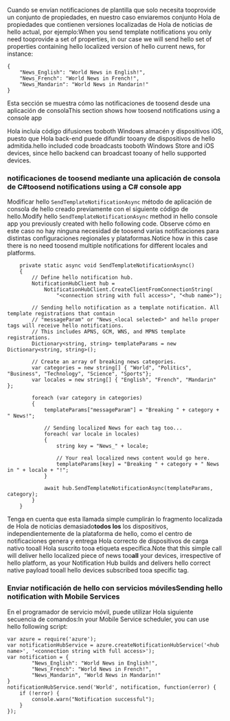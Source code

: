 



<span data-ttu-id="33b50-101">Cuando se envían notificaciones de plantilla que solo necesita tooprovide un conjunto de propiedades, en nuestro caso enviaremos conjunto Hola de propiedades que contienen versiones localizadas de Hola de noticias de hello actual, por ejemplo:</span><span class="sxs-lookup"><span data-stu-id="33b50-101">When you send template notifications you only need tooprovide a set of properties, in our case we will send hello set of properties containing hello localized version of hello current news, for instance:</span></span>

    {
        "News_English": "World News in English!",
        "News_French": "World News in French!",
        "News_Mandarin": "World News in Mandarin!"
    }


<span data-ttu-id="33b50-102">Esta sección se muestra cómo las notificaciones de toosend desde una aplicación de consola</span><span class="sxs-lookup"><span data-stu-id="33b50-102">This section shows how toosend notifications using a console app</span></span>

<span data-ttu-id="33b50-103">Hola incluía código difusiones tooboth Windows almacén y dispositivos iOS, puesto que Hola back-end puede difundir tooany de dispositivos de hello admitida.</span><span class="sxs-lookup"><span data-stu-id="33b50-103">hello included code broadcasts tooboth Windows Store and iOS devices, since hello backend can broadcast tooany of hello supported devices.</span></span>

### <a name="toosend-notifications-using-a-c-console-app"></a><span data-ttu-id="33b50-104">notificaciones de toosend mediante una aplicación de consola de C#</span><span class="sxs-lookup"><span data-stu-id="33b50-104">toosend notifications using a C# console app</span></span>
<span data-ttu-id="33b50-105">Modificar hello `SendTemplateNotificationAsync` método de aplicación de consola de hello creado previamente con el siguiente código de hello.</span><span class="sxs-lookup"><span data-stu-id="33b50-105">Modify hello `SendTemplateNotificationAsync` method in hello console app you previously created with hello following code.</span></span> <span data-ttu-id="33b50-106">Observe cómo en este caso no hay ninguna necesidad de toosend varias notificaciones para distintas configuraciones regionales y plataformas.</span><span class="sxs-lookup"><span data-stu-id="33b50-106">Notice how in this case there is no need toosend multiple notifications for different locales and platforms.</span></span>

        private static async void SendTemplateNotificationAsync()
        {
            // Define hello notification hub.
            NotificationHubClient hub = 
                NotificationHubClient.CreateClientFromConnectionString(
                    "<connection string with full access>", "<hub name>");

            // Sending hello notification as a template notification. All template registrations that contain 
            // "messageParam" or "News_<local selected>" and hello proper tags will receive hello notifications. 
            // This includes APNS, GCM, WNS, and MPNS template registrations.
            Dictionary<string, string> templateParams = new Dictionary<string, string>();

            // Create an array of breaking news categories.
            var categories = new string[] { "World", "Politics", "Business", "Technology", "Science", "Sports"};
            var locales = new string[] { "English", "French", "Mandarin" };

            foreach (var category in categories)
            {
                templateParams["messageParam"] = "Breaking " + category + " News!";

                // Sending localized News for each tag too...
                foreach( var locale in locales)
                {
                    string key = "News_" + locale;

                    // Your real localized news content would go here.
                    templateParams[key] = "Breaking " + category + " News in " + locale + "!";
                }

                await hub.SendTemplateNotificationAsync(templateParams, category);
            }
        }


<span data-ttu-id="33b50-107">Tenga en cuenta que esta llamada simple cumplirán lo fragmento localizada de Hola de noticias demasiado**todos los** los dispositivos, independientemente de la plataforma de hello, como el centro de notificaciones genera y entrega Hola correcto de dispositivos de carga nativo tooall Hola suscrito tooa etiqueta específica.</span><span class="sxs-lookup"><span data-stu-id="33b50-107">Note that this simple call will deliver hello localized piece of news too**all** your devices, irrespective of hello platform, as your Notification Hub builds and delivers hello correct native payload tooall hello devices subscribed tooa specific tag.</span></span>

### <a name="sending-hello-notification-with-mobile-services"></a><span data-ttu-id="33b50-108">Enviar notificación de hello con servicios móviles</span><span class="sxs-lookup"><span data-stu-id="33b50-108">Sending hello notification with Mobile Services</span></span>
<span data-ttu-id="33b50-109">En el programador de servicio móvil, puede utilizar Hola siguiente secuencia de comandos:</span><span class="sxs-lookup"><span data-stu-id="33b50-109">In your Mobile Service scheduler, you can use hello following script:</span></span>

    var azure = require('azure');
    var notificationHubService = azure.createNotificationHubService('<hub name>', '<connection string with full access>');
    var notification = {
            "News_English": "World News in English!",
            "News_French": "World News in French!",
            "News_Mandarin", "World News in Mandarin!"
    }
    notificationHubService.send('World', notification, function(error) {
        if (!error) {
            console.warn("Notification successful");
        }
    });


